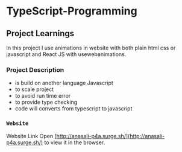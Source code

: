 # TypeScript-Programming
 


## Project Learnings

In this project I use animations in website with both plain html css or javascript and React JS with usewebanimations. 


### Project Description

* is build on another language Javascript
* to scale project 
* to avoid run time error
* to provide type checking
* code will converts from typescript to javascript


### `Website`

Website Link  Open [http://anasali-p4a.surge.sh/](http://anasali-p4a.surge.sh/) to view it in the browser.

